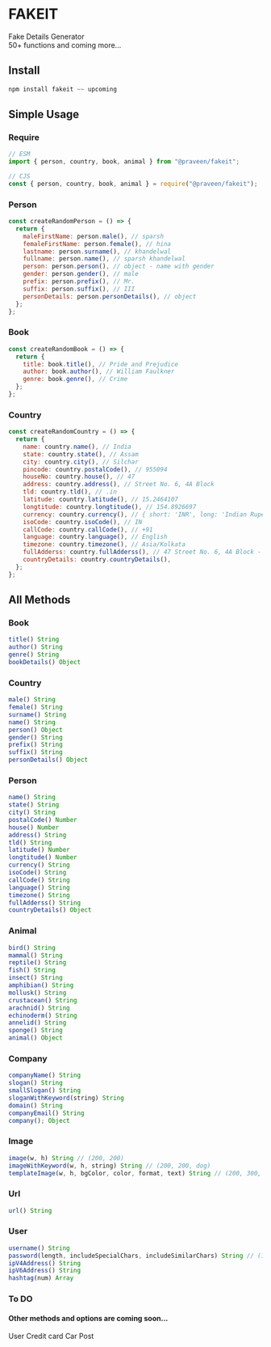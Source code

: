 # FAKEIT

Fake Details Generator  
50+ functions and coming more...

## Install

```javascript
npm install fakeit ~~ upcoming
```

## Simple Usage

### Require

```javascript
// ESM
import { person, country, book, animal } from "@praveen/fakeit";

// CJS
const { person, country, book, animal } = require("@praveen/fakeit");
```

### Person

```javascript
const createRandomPerson = () => {
  return {
    maleFirstName: person.male(), // sparsh
    femaleFirstName: person.female(), // hina
    lastname: person.surname(), // khandelwal
    fullname: person.name(), // sparsh khandelwal
    person: person.person(), // object - name with gender
    gender: person.gender(), // male
    prefix: person.prefix(), // Mr.
    suffix: person.suffix(), // III
    personDetails: person.personDetails(), // object
  };
};
```

### Book

```javascript
const createRandomBook = () => {
  return {
    title: book.title(), // Pride and Prejudice
    author: book.author(), // William Faulkner
    genre: book.genre(), // Crime
  };
};
```

### Country

```javascript
const createRandomCountry = () => {
  return {
    name: country.name(), // India
    state: country.state(), // Assam
    city: country.city(), // Silchar
    pincode: country.postalCode(), // 955094
    houseNo: country.house(), // 47
    address: country.address(), // Street No. 6, 4A Block
    tld: country.tld(), // .in
    latitude: country.latitude(), // 15.2464107
    longtitude: country.longtitude(), // 154.8926697
    currency: country.currency(), // { short: 'INR', long: 'Indian Rupee' }
    isoCode: country.isoCode(), // IN
    callCode: country.callCode(), // +91
    language: country.language(), // English
    timezone: country.timezone(), // Asia/Kolkata
    fullAdderss: country.fullAdderss(), // 47 Street No. 6, 4A Block - 955094 Silchar, Assam - India IN
    countryDetails: country.countryDetails(),
  };
};
```

## All Methods

### Book

```javascript
title() String
author() String
genre() String
bookDetails() Object
```

### Country

```javascript
male() String
female() String
surname() String
name() String
person() Object
gender() String
prefix() String
suffix() String
personDetails() Object
```

### Person

```javascript
name() String
state() String
city() String
postalCode() Number
house() Number
address() String
tld() String
latitude() Number
longtitude() Number
currency() String
isoCode() String
callCode() String
language() String
timezone() String
fullAdderss() String
countryDetails() Object
```

### Animal

```javascript
bird() String
mammal() String
reptile() String
fish() String
insect() String
amphibian() String
mollusk() String
crustacean() String
arachnid() String
echinoderm() String
annelid() String
sponge() String
animal() Object
```

### Company

```javascript
companyName() String
slogan() String
smallSlogan() String
sloganWithKeyword(string) String
domain() String
companyEmail() String
company(); Object
```

### Image

```javascript
image(w, h) String // (200, 200)
imageWithKeyword(w, h, string) String // (200, 200, dog)
templateImage(w, h, bgColor, color, format, text) String // (200, 300, 000000, ffffff, .png, placeholder)
```

### Url

```javascript
url() String
```

### User

```javascript
username() String
password(length, includeSpecialChars, includeSimilarChars) String // (16, true, true)
ipV4Address() String
ipV6Address() String
hashtag(num) Array
```

### To DO

#### Other methods and options are coming soon...

User
Credit card
Car
Post

